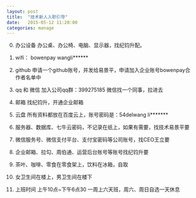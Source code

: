 ```yaml
---
layout: post
title:  "技术新人入职引导"
date:   2015-05-12 11:20:00
categories: manage
---
```


0. 办公设备
    办公桌、办公椅、电脑、显示器，找纪钧升配。

1. wifi：
    bowenpay
    wangli******

2. github
    申请一个github账号，并发给易景平，申请加入企业账号bowenpay合作者名单中

3. qq 和 微信
    加入公司qq群：399275185
    微信找一个同事，拉进去

4. 邮箱
   找纪钧升，开通企业邮箱

5. 云盘
   所有资料都放在百度云上，账号密码是：54delwang li*******

6. 服务器、数据库、七牛云密码，不记录在纸上，如果有需要，找技术易景平要

7. 微信服务号、微信支付平台、支付宝密码等公司账号，找CEO王立要

8. 企业邮箱、拉勾、周伯通、运营后台账号等账号找纪钧升要

9. 茶叶、咖啡、零食在零食架上，饮料在冰箱，自取

10. 女卫生间在楼上，男卫生间在楼下

11. 上班时间
     上午10点~下午6点30
     一周上六天班，周六、周日自选一天休息